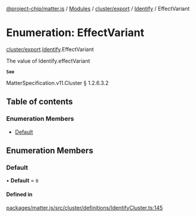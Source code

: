 [@project-chip/matter.js](../README.md) / [Modules](../modules.md) / [cluster/export](../modules/cluster_export.md) / [Identify](../modules/cluster_export.Identify.md) / EffectVariant

# Enumeration: EffectVariant

[cluster/export](../modules/cluster_export.md).[Identify](../modules/cluster_export.Identify.md).EffectVariant

The value of Identify.effectVariant

**`See`**

MatterSpecification.v11.Cluster § 1.2.6.3.2

## Table of contents

### Enumeration Members

- [Default](cluster_export.Identify.EffectVariant.md#default)

## Enumeration Members

### Default

• **Default** = ``0``

#### Defined in

[packages/matter.js/src/cluster/definitions/IdentifyCluster.ts:145](https://github.com/project-chip/matter.js/blob/558e12c94a201592c28c7bc0743705360b3e5ca6/packages/matter.js/src/cluster/definitions/IdentifyCluster.ts#L145)
